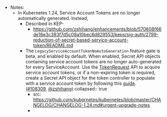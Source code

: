 - Notes:
	- In Kubernetes 1.24, Service Account Tokens are no longer automatically generated. Instead,
		- Described in KEP-
			- https://github.com/zshihang/enhancements/blob/570608f66de16e3c383f7d5c08a10bec8d829553/keps/sig-auth/2799-reduction-of-secret-based-service-account-token/README.md
		- The `LegacyServiceAccountTokenNoAutoGeneration` feature gate is beta, and enabled by default. When enabled, Secret API objects containing service account tokens are no longer auto-generated for every ServiceAccount. Use the [TokenRequest](https://kubernetes.io/docs/reference/kubernetes-api/authentication-resources/token-request-v1/) API to acquire service account tokens, or if a non-expiring token is required, create a Secret API object for the token controller to populate with a service account token by following this [guide](https://kubernetes.io/docs/concepts/configuration/secret/#service-account-token-secrets). ([#108309](https://github.com/kubernetes/kubernetes/pull/108309), [@zshihang](https://github.com/zshihang))
		  collapsed:: true
			- src: https://github.com/kubernetes/kubernetes/blob/master/CHANGELOG/CHANGELOG-1.24.md#urgent-upgrade-notes
			-